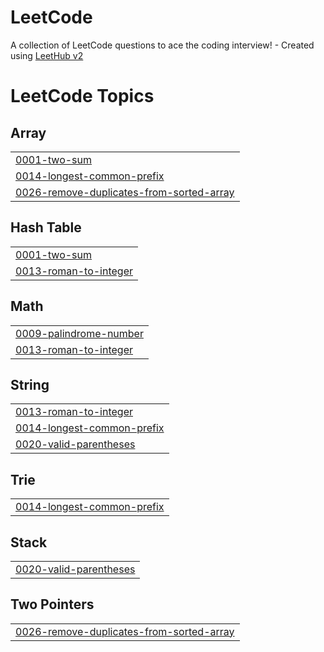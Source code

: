 # LeetCode
A collection of LeetCode questions to ace the coding interview! - Created using [LeetHub v2](https://github.com/arunbhardwaj/LeetHub-2.0)

<!---LeetCode Topics Start-->
# LeetCode Topics
## Array
|  |
| ------- |
| [0001-two-sum](https://github.com/jae-works/LeetCode/tree/master/0001-two-sum) |
| [0014-longest-common-prefix](https://github.com/jae-works/LeetCode/tree/master/0014-longest-common-prefix) |
| [0026-remove-duplicates-from-sorted-array](https://github.com/jae-works/LeetCode/tree/master/0026-remove-duplicates-from-sorted-array) |
## Hash Table
|  |
| ------- |
| [0001-two-sum](https://github.com/jae-works/LeetCode/tree/master/0001-two-sum) |
| [0013-roman-to-integer](https://github.com/jae-works/LeetCode/tree/master/0013-roman-to-integer) |
## Math
|  |
| ------- |
| [0009-palindrome-number](https://github.com/jae-works/LeetCode/tree/master/0009-palindrome-number) |
| [0013-roman-to-integer](https://github.com/jae-works/LeetCode/tree/master/0013-roman-to-integer) |
## String
|  |
| ------- |
| [0013-roman-to-integer](https://github.com/jae-works/LeetCode/tree/master/0013-roman-to-integer) |
| [0014-longest-common-prefix](https://github.com/jae-works/LeetCode/tree/master/0014-longest-common-prefix) |
| [0020-valid-parentheses](https://github.com/jae-works/LeetCode/tree/master/0020-valid-parentheses) |
## Trie
|  |
| ------- |
| [0014-longest-common-prefix](https://github.com/jae-works/LeetCode/tree/master/0014-longest-common-prefix) |
## Stack
|  |
| ------- |
| [0020-valid-parentheses](https://github.com/jae-works/LeetCode/tree/master/0020-valid-parentheses) |
## Two Pointers
|  |
| ------- |
| [0026-remove-duplicates-from-sorted-array](https://github.com/jae-works/LeetCode/tree/master/0026-remove-duplicates-from-sorted-array) |
<!---LeetCode Topics End-->